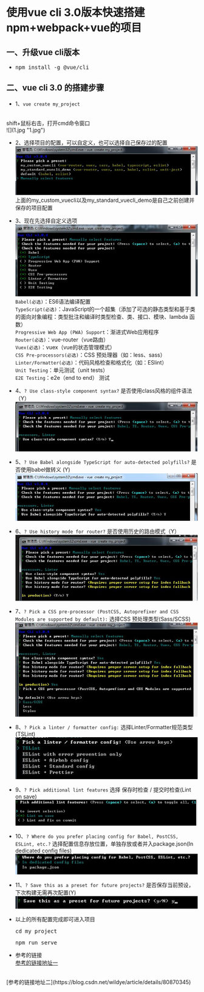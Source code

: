 # 使用vue cli 3.0版本快速搭建npm+webpack+vue的项目

## 一、升级vue cli版本
* <pre>npm install -g @vue/cli</pre>
## 二、vue cli 3.0 的搭建步骤
* 1、`vue create my_project`
 <br>
  shift+鼠标右击，打开cmd命令窗口
  <br>
  ![](1.jpg "1.jpg")

* 2、选择项目的配置，可以自定义，也可以选择自己保存过的配置
  ![](2.jpg "2.jpg")
  <br>
  上面的my_custom_vuecli以及my_standard_vuecli_demo是自己之前创建并保存的项目配置

* 3、现在先选择自定义选项
  ![](3.jpg "3.jpg")
  <br>
  `Babel(必选)`：ES6语法编译配置
  <br>
  `TypeScript(必选)`：JavaScript的一个超集（添加了可选的静态类型和基于类的面向对象编程：类型批注和编译时类型检查、类、接口、模块、lambda 函数）
  <br>
  `Progressive Web App (PWA) Support`：渐进式Web应用程序
  <br>
  `Router(必选)`：vue-router（vue路由）
  <br>
  `Vuex(必选)`：vuex（vue的状态管理模式）
  <br>
  `CSS Pre-processors(必选)`：CSS 预处理器（如：less、sass）
  <br>
  `Linter/Formatter(必选)`：代码风格检查和格式化（如：ESlint）
  <br>
  `Unit Testing`：单元测试（unit tests）
  <br>
  `E2E Testing`：e2e（end to end） 测试

* 4、`? Use class-style component syntax?` 是否使用class风格的组件语法（Y）
  ![](5.jpg "5.jpg")

* 5、`? Use Babel alongside TypeScript for auto-detected polyfills?` 是否使用babel做转义 (Y)
  ![](6.jpg "6.jpg")

* 6、`? Use history mode for router?` 是否使用历史的路由模式（Y）
  ![](7.jpg "7.jpg")

* 7、`? Pick a CSS pre-processor (PostCSS, Autoprefixer and CSS Modules are supported by default):` 选择CSS 预处理类型(Sass/SCSS)
  ![](8.jpg "8.jpg")

* 8、`? Pick a linter / formatter config:` 选择Linter/Formatter规范类型(TSLint)
  ![](9.jpg "9.jpg")

* 9、`? Pick additional lint features` 选择 保存时检查 / 提交时检查(Lint on save) 
  ![](10.jpg "10.jpg")

* 10、`? Where do you prefer placing config for Babel, PostCSS, ESLint, etc.?` 选择配置信息存放位置，单独存放或者并入package.json(In dedicated config files)
  ![](11.jpg "11.jpg")

* 11、`? Save this as a preset for future projects?` 是否保存当前预设，下次构建无需再次配置(Y)
  ![](12.jpg "12.jpg")

* 以上的所有配置完成即可进入项目
  <br>
  <pre>cd my_project</pre>
  <pre>npm run serve</pre>

* 参考的链接
  <br>
 [参考的链接地址一](https://www.jb51.net/article/138703.htm)
 <br>
 [参考的链接地址二](https://blog.csdn.net/wildye/article/details/80870345)
  

  

  